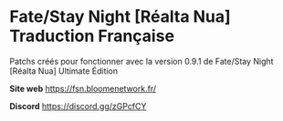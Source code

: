 # Fate/Stay Night \[Réalta Nua] Traduction Française

Patchs créés pour fonctionner avec la version 0.9.1 de Fate/Stay Night \[Réalta Nua] Ultimate Édition

**Site web**
https://fsn.bloomenetwork.fr/

**Discord**
https://discord.gg/zGPcfCY
